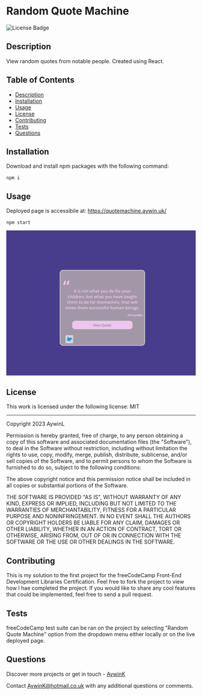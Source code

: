 
# Random Quote Machine

![License Badge](https://img.shields.io/badge/License-MIT-green?labelColor=434343)

## Description

View random quotes from notable people. Created using React.

## Table of Contents

* [Description](#Description)
* [Installation](#Installation)
* [Usage](#Usage)
* [License](#License)
* [Contributing](#Contributing)
* [Tests](#Tests)
* [Questions](#Questions)

## Installation

Download and install npm packages with the following command:


```
npm i
```
    

## Usage

Deployed page is accessibile at: https://quotemachine.aywin.uk/


```
npm start
```
    

![Demo](./demo.gif)

## License

This work is licensed under the following license: MIT

---


Copyright 2023 AywinL

Permission is hereby granted, free of charge, to any person obtaining a copy of this software and associated documentation files (the "Software"), to deal in the Software without restriction, including without limitation the rights to use, copy, modify, merge, publish, distribute, sublicense, and/or sell copies of the Software, and to permit persons to whom the Software is furnished to do so, subject to the following conditions:
            
The above copyright notice and this permission notice shall be included in all copies or substantial portions of the Software.
            
THE SOFTWARE IS PROVIDED "AS IS", WITHOUT WARRANTY OF ANY KIND, EXPRESS OR IMPLIED, INCLUDING BUT NOT LIMITED TO THE WARRANTIES OF MERCHANTABILITY, FITNESS FOR A PARTICULAR PURPOSE AND NONINFRINGEMENT. IN NO EVENT SHALL THE AUTHORS OR COPYRIGHT HOLDERS BE LIABLE FOR ANY CLAIM, DAMAGES OR OTHER LIABILITY, WHETHER IN AN ACTION OF CONTRACT, TORT OR OTHERWISE, ARISING FROM, OUT OF OR IN CONNECTION WITH THE SOFTWARE OR THE USE OR OTHER DEALINGS IN THE SOFTWARE.
    


## Contributing

This is my solution to the first project for the freeCodeCamp Front-End Development Libraries Certification. Feel free to fork the project to view how I hae completed the project. If you would like to share any cool features that could be implemented, feel free to send a pull request.

## Tests

freeCodeCamp test suite can be ran on the project by selecting "Random Quote Machine" option from the dropdown menu either locally or on the live deployed page.



## Questions

Discover more projects or get in touch - [AywinK](https://github.com/AywinK "My GitHub Profile")

Contact <AywinK@hotmail.co.uk> with any additional questions or comments.
